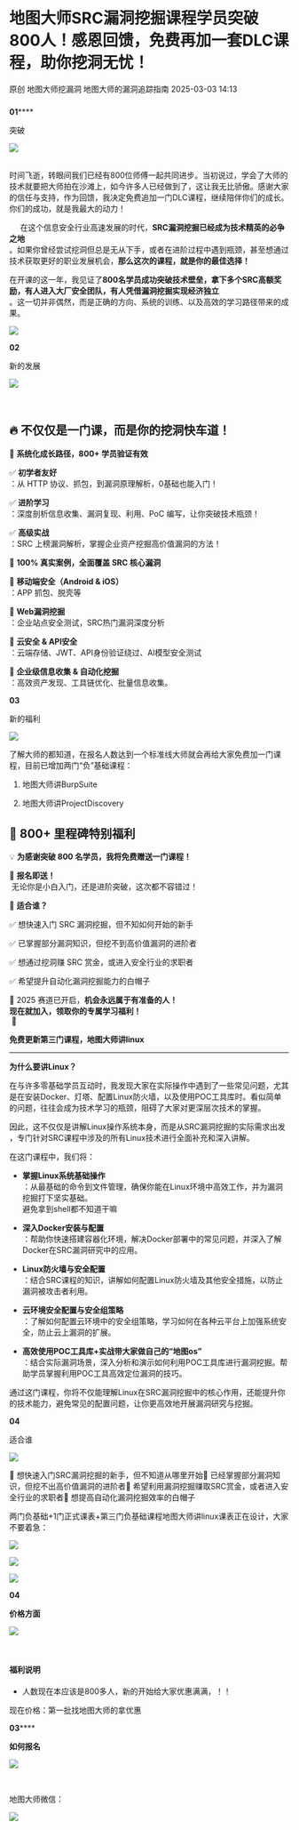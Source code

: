 #  地图大师SRC漏洞挖掘课程学员突破800人！感恩回馈，免费再加一套DLC课程，助你挖洞无忧！   
原创 地图大师挖漏洞  地图大师的漏洞追踪指南   2025-03-03 14:13  
  
###   
  
**01******  
  
突破  
  
![](https://mmbiz.qpic.cn/mmbiz_jpg/GHet7yDwHiaNgjJhq0X1MBVREAiag5XFqcS6aZGzBicpUo3SMP8eSYIInn5j2sLCkHPG6qbAepasiakJ6XTpnq5pEA/640?wx_fmt=jpeg&from=appmsg "")  
  
  
      
时间飞逝，转眼间我们已经有800位师傅一起共同进步。当初说过，学会了大师的技术就要把大师拍在沙滩上，如今许多人已经做到了，这让我无比骄傲。感谢大家的信任与支持，作为回馈，我决定免费追加一门DLC课程，继续陪伴你们的成长。你们的成功，就是我最大的动力！  
  
     在这个信息安全行业高速发展的时代，**SRC漏洞挖掘已经成为技术精英的必争之地**  
。如果你曾经尝试挖洞但总是无从下手，或者在进阶过程中遇到瓶颈，甚至想通过技术获取更好的职业发展机会，**那么这次的课程，就是你的最佳选择！**  
  
在开课的这一年，我见证了**800名学员成功突破技术壁垒，拿下多个SRC高额奖励，有人进入大厂安全团队，有人凭借漏洞挖掘实现经济独立**  
。这一切并非偶然，而是正确的方向、系统的训练、以及高效的学习路径带来的成果。  
  
  
![](https://mmbiz.qpic.cn/mmbiz_png/GHet7yDwHiaMhHsSSSvZJCOzyMvBwoial077YSC3E3myZBAm95uW23gScM6NY8aciaxRnNKKyOrtzZicxCdRRgBAOg/640?wx_fmt=png&from=appmsg "")  
  
  
**02**  
  
新的发展  
  
![](https://mmbiz.qpic.cn/mmbiz_jpg/GHet7yDwHiaNgjJhq0X1MBVREAiag5XFqcS6aZGzBicpUo3SMP8eSYIInn5j2sLCkHPG6qbAepasiakJ6XTpnq5pEA/640?wx_fmt=jpeg&from=appmsg "")  
  
  
       
## 🔥 不仅仅是一门课，而是你的挖洞快车道！  
  
🎯 **系统化成长路径，800+ 学员验证有效**  
  
✅ **初学者友好**  
：从 HTTP 协议、抓包，到漏洞原理解析，0基础也能入门！  
  
✅ **进阶学习**  
：深度剖析信息收集、漏洞复现、利用、PoC 编写，让你突破技术瓶颈！  
  
✅ **高级实战**  
：SRC 上榜漏洞解析，掌握企业资产挖掘高价值漏洞的方法！  
  
🎯 **100% 真实案例，全面覆盖 SRC 核心漏洞**  
  
🔹 **移动端安全（Android & iOS）**  
：APP 抓包、脱壳等  
  
🔹 **Web漏洞挖掘**  
：企业站点安全测试，SRC热门漏洞深度分析  
  
🔹 **云安全 & API安全**  
：云端存储、JWT、API身份验证绕过、AI模型安全测试  
  
🔹 **企业级信息收集 & 自动化挖掘**  
：高效资产发现、工具链优化、批量信息收集。  
  
  
**03**  
  
新的福利  
  
![](https://mmbiz.qpic.cn/mmbiz_jpg/GHet7yDwHiaNgjJhq0X1MBVREAiag5XFqcS6aZGzBicpUo3SMP8eSYIInn5j2sLCkHPG6qbAepasiakJ6XTpnq5pEA/640?wx_fmt=jpeg&from=appmsg "")  
  
  
了解大师的都知道，在报名人数达到一个标准线大师就会再给大家免费加一门课程，目前已增加两门“负”基础课程：  
  
  
1. 地图大师讲BurpSuite  
  
2. 地图大师讲ProjectDiscovery  
  
## 🎁 800+ 里程碑特别福利  
  
💡 **为感谢突破 800 名学员，我将免费赠送一门课程！**  
  
📢 **报名即送！**  
 无论你是小白入门，还是进阶突破，这次都不容错过！  
  
🎯 **适合谁？**  
  
✅ 想快速入门 SRC 漏洞挖掘，但不知如何开始的新手  
  
✅ 已掌握部分漏洞知识，但挖不到高价值漏洞的进阶者  
  
✅ 想通过挖洞赚 SRC 赏金，或进入安全行业的求职者  
  
✅ 希望提升自动化漏洞挖掘能力的白帽子  
  
📌 2025 赛道已开启，**机会永远属于有准备的人！**  
**现在就加入，领取你的专属学习福利！**  
 🚀  
  
  
**免费更新第三门课程，地图大师讲linux**  
  
****  
**为什么要讲Linux？**  
  
在与许多零基础学员互动时，我发现大家在实际操作中遇到了一些常见问题，尤其是在安装Docker、灯塔、配置Linux防火墙，以及使用POC工具库时。看似简单的问题，往往会成为技术学习的瓶颈，阻碍了大家对更深层次技术的掌握。  
  
因此，这不仅仅是讲解Linux操作系统本身，而是从SRC漏洞挖掘的实际需求出发  
，专门针对SRC课程中涉及的所有Linux技术进行全面补充和深入讲解。  
  
在这门课程中，我们将：  
- **掌握Linux系统基础操作**  
：从最基础的命令到文件管理，确保你能在Linux环境中高效工作，并为漏洞挖掘打下坚实基础。  
避免拿到shell都不知道干嘛  
  
- **深入Docker安装与配置**  
：帮助你快速搭建容器化环境，解决Docker部署中的常见问题，并深入了解Docker在SRC漏洞研究中的应用。  
  
- **Linux防火墙与安全配置**  
：结合SRC课程的知识，讲解如何配置Linux防火墙及其他安全措施，以防止漏洞被攻击者利用。  
  
- **云环境安全配置与安全组策略**  
：了解如何配置云环境中的安全组策略，学习如何在各种云平台上加强系统安全，防止云上漏洞的扩展。  
  
- **高效使用POC工具库+实战带大家做自己的“地图os”**  
：结合实际漏洞场景，深入分析和演示如何利用POC工具库进行漏洞挖掘。帮助学员掌握利用POC工具高效定位漏洞的技巧。  
  
通过这门课程，你将不仅能理解Linux在SRC漏洞挖掘中的核心作用，还能提升你的技术能力，避免常见的配置问题，让你更高效地开展漏洞研究与挖掘。  
  
  
  
**04**  
  
适合谁  
  
![](https://mmbiz.qpic.cn/mmbiz_jpg/GHet7yDwHiaNgjJhq0X1MBVREAiag5XFqcS6aZGzBicpUo3SMP8eSYIInn5j2sLCkHPG6qbAepasiakJ6XTpnq5pEA/640?wx_fmt=jpeg&from=appmsg "")  
  
  
  
🎯 想快速入门SRC漏洞挖掘的新手，但不知道从哪里开始🎯 已经掌握部分漏洞知识，但挖不出高价值漏洞的进阶者🎯 希望利用漏洞挖掘赚取SRC赏金，或者进入安全行业的求职者🎯 想提高自动化漏洞挖掘效率的白帽子  
  
  
两门负基础+1门正式课表+第三门负基础课程地图大师讲linux课表正在设计，大家不要着急：  
  
  
![](https://mmbiz.qpic.cn/mmbiz_png/GHet7yDwHiaPPNVxfo7AhnfibxlK7RVMicSffQKK0sN0ombTyoCLicaesNPtDpRVr430XdeRW0FluvmXpyM6xYr4AA/640?wx_fmt=png&from=appmsg "")  
  
  
![](https://mmbiz.qpic.cn/mmbiz_png/GHet7yDwHiaPPNVxfo7AhnfibxlK7RVMicSeV0Wxic8rB6SE7vg6vylXnMj8uHxEnJr8vHGKjeVMv6Qn7CoqnmoF4A/640?wx_fmt=png&from=appmsg "")  
  
  
![](https://mmbiz.qpic.cn/mmbiz_png/GHet7yDwHiaPPNVxfo7AhnfibxlK7RVMicSRjSULyEyhhGgThF4M9E2mIGxmeUBN69PxAauzbnnC5Ficx6WAyfWNUg/640?wx_fmt=png&from=appmsg "")  
  
  
  
  
  
**04**  
  
**价格方面**  
  
![](https://mmbiz.qpic.cn/mmbiz_jpg/GHet7yDwHiaNgjJhq0X1MBVREAiag5XFqcS6aZGzBicpUo3SMP8eSYIInn5j2sLCkHPG6qbAepasiakJ6XTpnq5pEA/640?wx_fmt=jpeg&from=appmsg "")  
  
  
     
#### 福利说明  
- 人数现在本应该是800多人，新的开始给大家优惠满满，！！  
  
  
现在价格：第一批找地图大师的拿优惠  
  
  
  
**03******  
  
**如何报名**  
  
![](https://mmbiz.qpic.cn/mmbiz_jpg/GHet7yDwHiaNgjJhq0X1MBVREAiag5XFqcS6aZGzBicpUo3SMP8eSYIInn5j2sLCkHPG6qbAepasiakJ6XTpnq5pEA/640?wx_fmt=jpeg&from=appmsg "")  
  
  
       
  
地图大师微信：  
  
  
![](https://mmbiz.qpic.cn/mmbiz_png/GHet7yDwHiaPs6YYV2NFpVibHiaaicDWbZph5d2TskHKKG0JPQvPxceiacFZr4Rjiaa1aqvu3EmhADPPzqbTyF6CI8ibw/640?wx_fmt=other&from=appmsg&tp=webp&wxfrom=5&wx_lazy=1&wx_co=1 "")  
  
  
